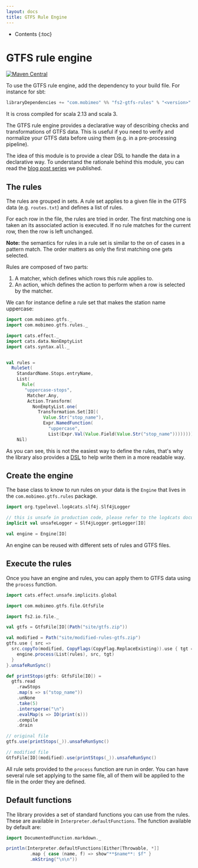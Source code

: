 ```yaml
---
layout: docs
title: GTFS Rule Engine
---
```


* Contents
{:toc}

# GTFS rule engine

[![Maven Central](https://img.shields.io/maven-central/v/com.mobimeo/fs2-gtfs-rules_2.13.svg)](https://mvnrepository.com/artifact/com.mobimeo/fs2-gtfs-rules_2.13)

To use the GTFS rule engine, add the dependency to your build file. For instance for sbt:

```scala
libraryDependencies += "com.mobimeo" %% "fs2-gtfs-rules" % "<version>"
```

It is cross compiled for scala 2.13 and scala 3.

The GTFS rule engine provides a declarative way of describing checks and transformations of GTFS data. This is useful if you need to verify and normalize your GTFS data before using them (e.g. in a pre-processing pipeline).

The idea of this module is to provide a clear DSL to handle the data in a declarative way. To understand the rationale behind this module, you can read the [blog post series][blog] we published.

## The rules

The rules are grouped in sets. A rule set applies to a given file in the GTFS data (e.g. `routes.txt`) and defines a list of rules.

For each row in the file, the rules are tried in order. The first matching one is taken an its associated action is executed. If no rule matches for the current row, then the row is left unchanged.

**Note:** the semantics for rules in a rule set is similar to the on of cases in a pattern match. The order matters as only the first matching one gets selected.

Rules are composed of two parts:
 1. A matcher, which defines which rows this rule applies to.
 2. An action, which defines the action to perform when a row is selected by the matcher.

We can for instance define a rule set that makes the station name uppercase:

```scala mdoc
import com.mobimeo.gtfs._
import com.mobimeo.gtfs.rules._

import cats.effect._
import cats.data.NonEmptyList
import cats.syntax.all._


val rules =
  RuleSet(
    StandardName.Stops.entryName,
    List(
      Rule(
       "uppercase-stops",
        Matcher.Any,
        Action.Transform(
          NonEmptyList.one(
            Transformation.Set[IO](
              Value.Str("stop_name"),
              Expr.NamedFunction(
                "uppercase",
                List(Expr.Val(Value.Field(Value.Str("stop_name")))))))))),
    Nil)
```

As you can see, this is not the easiest way to define the rules, that's why the library also provides a [DSL][dsl] to help write them in a more readable way.

## Create the engine

The base class to know to run rules on your data is the `Engine` that lives in the `com.mobimeo.gtfs.rules` package.

```scala mdoc
import org.typelevel.log4cats.slf4j.Slf4jLogger

// this is unsafe in production code, please refer to the log4cats documentation
implicit val unsafeLogger = Slf4jLogger.getLogger[IO]

val engine = Engine[IO]
```

An engine can be reused with different sets of rules and GTFS files.

## Execute the rules

Once you have an engine and rules, you can apply them to GTFS data using the `process` function.

```scala mdoc
import cats.effect.unsafe.implicits.global

import com.mobimeo.gtfs.file.GtfsFile

import fs2.io.file._

val gtfs = GtfsFile[IO](Path("site/gtfs.zip"))

val modified = Path("site/modified-rules-gtfs.zip")
gtfs.use { src =>
  src.copyTo(modified, CopyFlags(CopyFlag.ReplaceExisting)).use { tgt =>
    engine.process(List(rules), src, tgt)
  }
}.unsafeRunSync()

def printStops(gtfs: GtfsFile[IO]) =
  gtfs.read
    .rawStops
    .map(s => s("stop_name"))
    .unNone
    .take(5)
    .intersperse("\n")
    .evalMap(s => IO(print(s)))
    .compile
    .drain

// original file
gtfs.use(printStops(_)).unsafeRunSync()

// modified file
GtfsFile[IO](modified).use(printStops(_)).unsafeRunSync()
```

All rule sets provided to the `process` function are run in order. You can have several rule set applying to the same file, all of them will be applied to the file in the order they are defined.

## Default functions

The library provides a set of standard functions you can use from the rules. These are available in `Interpreter.defaultFunctions`. The function available by default are:

```scala mdoc:passthrough
import DocumentedFunction.markdown._

println(Interpreter.defaultFunctions[Either[Throwable, *]]
         .map { case (name, f) => show"**$name**: $f" }
         .mkString("\n\n"))
```

[blog]: https://medium.com/mobimeo-technology/designing-a-gtfs-business-rule-engine-part-1-d455e6d6add
[dsl]: dsl/
